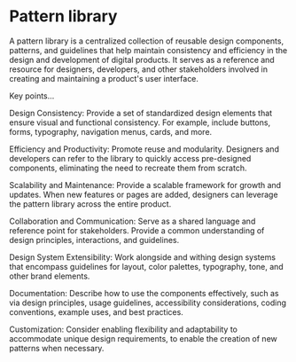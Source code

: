 # Pattern library

A pattern library is a centralized collection of reusable design components, patterns, and guidelines that help maintain consistency and efficiency in the design and development of digital products. It serves as a reference and resource for designers, developers, and other stakeholders involved in creating and maintaining a product's user interface.

Key points…

Design Consistency: Provide a set of standardized design elements that ensure visual and functional consistency. For example, include buttons, forms, typography, navigation menus, cards, and more.

Efficiency and Productivity: Promote reuse and modularity. Designers and developers can refer to the library to quickly access pre-designed components, eliminating the need to recreate them from scratch.

Scalability and Maintenance: Provide a scalable framework for growth and updates. When new features or pages are added, designers can leverage the pattern library across the entire product.

Collaboration and Communication: Serve as a shared language and reference point for stakeholders. Provide a common understanding of design principles, interactions, and guidelines.

Design System Extensibility: Work alongside and withing design systems that encompass guidelines for layout, color palettes, typography, tone, and other brand elements.

Documentation: Describe how to use the components effectively, such as via design principles, usage guidelines, accessibility considerations, coding conventions, example uses, and best practices.

Customization: Consider enabling flexibility and adaptability to accommodate unique design requirements, to enable the creation of new patterns when necessary.
